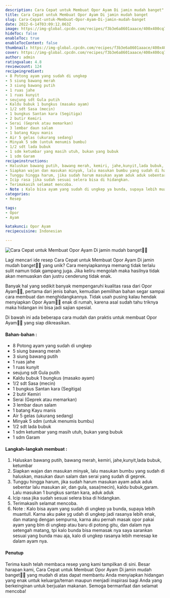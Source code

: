 ```yaml
---
description: Cara Cepat untuk Membuat Opor Ayam Di jamin mudah banget"
title: Cara Cepat untuk Membuat Opor Ayam Di jamin mudah banget
slug: Cara-Cepat-untuk-Membuat-Opor-Ayam-Di-jamin-mudah-banget
date: 2022-6-14T03:09:12.063Z
image: https://img-global.cpcdn.com/recipes/f3b3e6a8601aaace/400x400cq70/photo.jpg
hideToc: false
enableToc: true
enableTocContent: false
thumbnail: https://img-global.cpcdn.com/recipes/f3b3e6a8601aaace/400x400cq70/photo.jpg
cover: https://img-global.cpcdn.com/recipes/f3b3e6a8601aaace/400x400cq70/photo.jpg
author: admin
ratingvalue: 4.8
reviewcount: 124
recipeingredient:
- 8 Potong ayam yang sudah di ungkep
- 5 siung bawang merah
- 3 siung bawang putih
- 1 ruas jahe
- 1 ruas kunyit
- seujung sdt Gula putih
- Kaldu bubuk 1 bungkus (masako ayam)
- 1/2 sdt Sasa (mecin)
- 1 bungkus Santan kara (Segitiga)
- 2 butir Kemiri
- Serai (Geprek atau memarkan)
- 3 lembar daun salam
- 1 batang Kayu manis
- Air 5 gelas (ukurang sedang)
- Minyak 5 sdm (untuk menumis bumbu)
- 1/2 sdt lada bubuk
- 1 sdm ketumbar yang masih utuh, bukan yang bubuk
- 1 sdm Garam
recipeinstructions:
- Haluskan bawang putih, bawang merah, kemiri, jahe,kunyit,lada bubuk, ketumbar
- Siapkan wajan dan masukan minyak, lalu masukan bumbu yang sudah di haluskan, masukan daun salam dan serai yang sudah di geprek.
- Tunggu hingga harum, jika sudah harum masukan ayam aduk aduk sebentar lalu masukan air, dan gula, sasa(mecin), kaldu bubuk,garam. Lalu masukan 1 bungkus santan kara, aduk aduk
- Icip rasa jika sudah sesuai selera bisa di hidangkan.
- Terimakasih selamat mencoba.
- Note : Kalo bisa ayam yang sudah di ungkep ya bunda, supaya lebih muantull. Karna aku pake yg udah di ungkep jadi rasanya lebih enak, dan matang dengan sempurna, karna aku pernah masak opor pakai ayam yang blm di ungkep atau baru di potong gitu, dan dalam nya setengah matang, tpi kalo bunda bisa memasak nya saya sarankan sesuai yang bunda mau aja, kalo di ungkep rasanya lebih meresap ke dalam ayam nya.
categories:
- Resep

tags:
- Opor
- Ayam

katakunci: Opor Ayam
recipecuisine: Indonesian

---
```


![Cara Cepat untuk Membuat Opor Ayam Di jamin mudah banget👩‍🍳](https://img-global.cpcdn.com/recipes/f3b3e6a8601aaace/400x400cq70/photo.jpg)

Lagi mencari ide resep Cara Cepat untuk Membuat Opor Ayam Di jamin mudah banget👩‍🍳 yang unik? Cara menyiapkannya memang tidak terlalu sulit namun tidak gampang juga. Jika keliru mengolah maka hasilnya tidak akan memuaskan dan justru cenderung tidak enak.

Banyak hal yang sedikit banyak mempengaruhi kualitas rasa dari Opor Ayam👩‍🍳, pertama dari jenis bahan, kemudian pemilihan bahan segar sampai cara membuat dan menghidangkannya. Tidak usah pusing kalau hendak menyiapkan Opor Ayam👩‍🍳 enak di rumah, karena asal sudah tahu triknya maka hidangan ini bisa jadi sajian spesial.

Di bawah ini ada beberapa cara mudah dan praktis untuk membuat Opor Ayam👩‍🍳 yang siap dikreasikan.

<!--inarticleads1-->

#### Bahan-bahan :

- 8 Potong ayam yang sudah di ungkep
- 5 siung bawang merah
- 3 siung bawang putih
- 1 ruas jahe
- 1 ruas kunyit
- seujung sdt Gula putih
- Kaldu bubuk 1 bungkus (masako ayam)
- 1/2 sdt Sasa (mecin)
- 1 bungkus Santan kara (Segitiga)
- 2 butir Kemiri
- Serai (Geprek atau memarkan)
- 3 lembar daun salam
- 1 batang Kayu manis
- Air 5 gelas (ukurang sedang)
- Minyak 5 sdm (untuk menumis bumbu)
- 1/2 sdt lada bubuk
- 1 sdm ketumbar yang masih utuh, bukan yang bubuk
- 1 sdm Garam

<!--inarticleads2-->

#### Langkah-langkah membuat :

1. Haluskan bawang putih, bawang merah, kemiri, jahe,kunyit,lada bubuk, ketumbar
1. Siapkan wajan dan masukan minyak, lalu masukan bumbu yang sudah di haluskan, masukan daun salam dan serai yang sudah di geprek.
1. Tunggu hingga harum, jika sudah harum masukan ayam aduk aduk sebentar lalu masukan air, dan gula, sasa(mecin), kaldu bubuk,garam. Lalu masukan 1 bungkus santan kara, aduk aduk
1. Icip rasa jika sudah sesuai selera bisa di hidangkan.
1. Terimakasih selamat mencoba.
1. Note : Kalo bisa ayam yang sudah di ungkep ya bunda, supaya lebih muantull. Karna aku pake yg udah di ungkep jadi rasanya lebih enak, dan matang dengan sempurna, karna aku pernah masak opor pakai ayam yang blm di ungkep atau baru di potong gitu, dan dalam nya setengah matang, tpi kalo bunda bisa memasak nya saya sarankan sesuai yang bunda mau aja, kalo di ungkep rasanya lebih meresap ke dalam ayam nya.

#### Penutup

Terima kasih telah membaca resep yang kami tampilkan di sini. Besar harapan kami, Cara Cepat untuk Membuat Opor Ayam Di jamin mudah banget👩‍🍳 yang mudah di atas dapat membantu Anda menyiapkan hidangan yang enak untuk keluarga/teman maupun menjadi inspirasi bagi Anda yang berkeinginan untuk berjualan makanan. Semoga bermanfaat dan selamat mencoba!